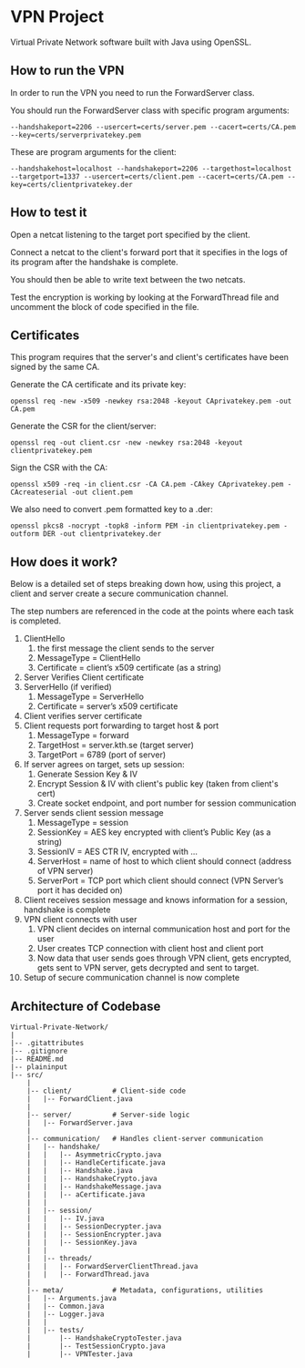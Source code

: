 # VPN Project

Virtual Private Network software built with Java using OpenSSL.

## How to run the VPN

In order to run the VPN you need to run the ForwardServer class.

You should run the ForwardServer class with specific program arguments:

`--handshakeport=2206 --usercert=certs/server.pem --cacert=certs/CA.pem --key=certs/serverprivatekey.pem`

These are program arguments for the client:

`--handshakehost=localhost --handshakeport=2206 --targethost=localhost --targetport=1337 --usercert=certs/client.pem --cacert=certs/CA.pem --key=certs/clientprivatekey.der`

## How to test it

Open a netcat listening to the target port specified by the client.

Connect a netcat to the client's forward port that it specifies in the logs of its program after the handshake is complete.

You should then be able to write text between the two netcats.

Test the encryption is working by looking at the ForwardThread file and uncomment the block of code specified in the file.

## Certificates

This program requires that the server's and client's certificates have been signed by the same CA.

Generate the CA certificate and its private key:

`openssl req -new -x509 -newkey rsa:2048 -keyout CAprivatekey.pem -out CA.pem`

Generate the CSR for the client/server:

`openssl req -out client.csr -new -newkey rsa:2048 -keyout clientprivatekey.pem`  

Sign the CSR with the CA:

`openssl x509 -req -in client.csr -CA CA.pem -CAkey CAprivatekey.pem -CAcreateserial -out client.pem`

We also need to convert .pem formatted key to a .der:

`openssl pkcs8 -nocrypt -topk8 -inform PEM -in clientprivatekey.pem -outform DER -out clientprivatekey.der`

## How does it work?

Below is a detailed set of steps breaking down how, using this project, a client and server create a secure communication channel.

The step numbers are referenced in the code at the points where each task is completed. 

1. ClientHello 
    1. the first message the client sends to the server
    2. MessageType = ClientHello
    3. Certificate = client’s x509 certificate (as a string)
2. Server Verifies Client certificate
3. ServerHello (if verified)
    1. MessageType = ServerHello
    2. Certificate = server’s x509 certificate
4. Client verifies server certificate
5. Client requests port forwarding to target host & port
    1. MessageType = forward
    2. TargetHost = server.kth.se (target server)
    3. TargetPort = 6789 (port of server)
6. If server agrees on target, sets up session:
    1. Generate Session Key & IV
    2. Encrypt Session & IV with client's public key (taken from client's cert)
    3. Create socket endpoint, and port number for session communication
7. Server sends client session message
    1. MessageType = session
    2. SessionKey = AES key encrypted with client’s Public Key (as a string)
    3. SessionIV = AES CTR IV, encrypted with …
    4. ServerHost = name of host to which client should connect (address of VPN server)
    5. ServerPort = TCP port which client should connect (VPN Server’s port it has decided on)
8. Client receives session message and knows information for a session, handshake is complete
9. VPN client connects with user
    1. VPN client decides on internal communication host and port for the user
    2. User creates TCP connection with client host and client port
    3. Now data that user sends goes through VPN client, gets encrypted, gets sent to VPN server, gets decrypted and sent to target.
10. Setup of secure communication channel is now complete 

## Architecture of Codebase 
```
Virtual-Private-Network/
|
|-- .gitattributes
|-- .gitignore
|-- README.md
|-- plaininput
|-- src/
    |
    |-- client/          # Client-side code
    |   |-- ForwardClient.java
    |
    |-- server/          # Server-side logic
    |   |-- ForwardServer.java
    |
    |-- communication/   # Handles client-server communication
    |   |-- handshake/
    |   |   |-- AsymmetricCrypto.java
    |   |   |-- HandleCertificate.java
    |   |   |-- Handshake.java
    |   |   |-- HandshakeCrypto.java
    |   |   |-- HandshakeMessage.java
    |   |   |-- aCertificate.java
    |   |
    |   |-- session/
    |   |   |-- IV.java
    |   |   |-- SessionDecrypter.java
    |   |   |-- SessionEncrypter.java
    |   |   |-- SessionKey.java
    |   |
    |   |-- threads/
    |   |   |-- ForwardServerClientThread.java
    |   |   |-- ForwardThread.java
    |
    |-- meta/            # Metadata, configurations, utilities
    |   |-- Arguments.java
    |   |-- Common.java
    |   |-- Logger.java
    |   |
    |   |-- tests/
    |       |-- HandshakeCryptoTester.java
    |       |-- TestSessionCrypto.java
    |       |-- VPNTester.java
```
